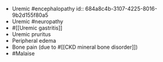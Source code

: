 - Uremic #encephalopathy
  id:: 684a8c4b-3107-4225-8016-9b2d155f80a5
- Uremic #neuropathy
- #[[Uremic gastritis]]
- Uremic pruritus
- Peripheral edema
- Bone pain (due to #[[CKD mineral bone disorder]])
- #Malaise